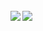 <br/>  

<img src="https://github-readme-stats.vercel.app/api?username=IftekharAhmedS&show_icons=true&count_private=true&hide_border=true" align="left" />  

<img src="https://github-readme-stats.vercel.app/api/top-langs/?username=IftekharAhmedS&hide_border=true&layout=compact" align="left" />
<br />
